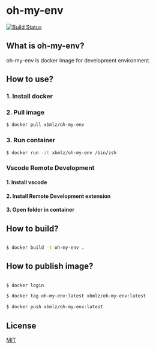 # oh-my-env

[![Build Status](https://travis-ci.org/oh-my-env/oh-my-env.svg?branch=master)](https://travis-ci.org/oh-my-env/oh-my-env)

## What is oh-my-env?

oh-my-env is docker image for development environment.

## How to use?

### 1. Install docker

### 2. Pull image

```bash
$ docker pull xbmlz/oh-my-env
```

### 3. Run container

```bash
$ docker run -it xbmlz/oh-my-env /bin/zsh
```

### Vscode Remote Development

#### 1. Install vscode

#### 2. Install Remote Development extension

#### 3. Open folder in container

## How to build?

```bash

$ docker build -t oh-my-env .

```

## How to publish image?

```bash

$ docker login

$ docker tag oh-my-env:latest xbmlz/oh-my-env:latest

$ docker push xbmlz/oh-my-env:latest

```

## License

[MIT](LICENSE)